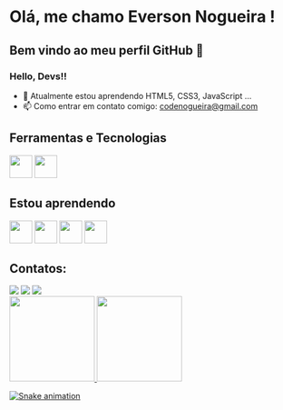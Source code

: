 <!--
### Hi there 👋


**eversonnogueira/eversonnogueira** is a ✨ _special_ ✨ repository because its `README.md` (this file) appears on your GitHub profile.
-->
# Olá, me chamo Everson Nogueira ! 
## Bem vindo ao meu perfil GitHub 👋
### Hello, Devs!!

- 📔 Atualmente estou aprendendo HTML5, CSS3, JavaScript ...
- 📫 Como entrar em contato comigo: codenogueira@gmail.com

## Ferramentas e Tecnologias

<img src="https://cdn.jsdelivr.net/gh/devicons/devicon/icons/git/git-original.svg" width="40" height="40"/> <img src="https://cdn.jsdelivr.net/gh/devicons/devicon/icons/ubuntu/ubuntu-plain.svg" width="40" height="40"/> 

## Estou aprendendo

<img src="https://cdn.jsdelivr.net/gh/devicons/devicon/icons/linux/linux-original.svg" width="40" height="40"/> <img src="https://cdn.jsdelivr.net/gh/devicons/devicon/icons/html5/html5-original.svg" width="40" height="40" /> <img src="https://cdn.jsdelivr.net/gh/devicons/devicon/icons/css3/css3-original.svg" width="40" height="40" />  <img src="https://cdn.jsdelivr.net/gh/devicons/devicon/icons/javascript/javascript-original.svg" width="40" height="40" />

## Contatos:

<div>
<a href="https://instagram.com/everson_nogueira" target="_blank"><img src="https://img.shields.io/badge/-Instagram-%23E4405F?style=for-the-badge&logo=instagram&logoColor=white" target="_blank"></a>
<a href = "mailto:codenogueira@gmail.com"><img src="https://img.shields.io/badge/Gmail-D14836?style=for-the-badge&logo=gmail&logoColor=white" target="_blank"></a>
<a href="https://www.linkedin.com/in/everson-nogueira" target="_blank"><img src="https://img.shields.io/badge/-LinkedIn-%230077B5?style=for-the-badge&logo=linkedin&logoColor=white" target="_blank"></a>   
</div>

<div>
<a href="https://github.com/eversonnogueira">
<img height="150em" src="https://github-readme-stats.vercel.app/api/top-langs/?username=eversonnogueira&layout=compact&langs_count=7&theme=dracula"/>
<img height="150em" src="https://github-readme-stats.vercel.app/api?username=eversonnogueira&show_icons=true&theme=dracula&include_all_commits=true&count_private=true"/>
</div>

![Snake animation](https://github.com/eversonnogueira/eversonnogueira/blob/output/github-contribution-grid-snake.svg)

